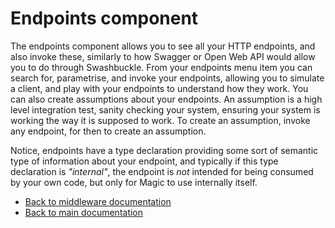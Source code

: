 
# Endpoints component

The endpoints component allows you to see all your HTTP endpoints, and also invoke these, similarly
to how Swagger or Open Web API would allow you to do through Swashbuckle. From your endpoints menu item
you can search for, parametrise, and invoke your endpoints, allowing you to simulate a client,
and play with your endpoints to understand how they work. You can also create assumptions about your
endpoints. An assumption is a high level integration test, sanity checking your system, ensuring your
system is working the way it is supposed to work. To create an assumption, invoke any endpoint, for
then to create an assumption.

Notice, endpoints have a type declaration providing some sort of semantic type of information about
your endpoint, and typically if this type declaration is _"internal"_, the endpoint is _not_
intended for being consumed by your own code, but only for Magic to use internally itself.

* [Back to middleware documentation](/documentation/magic/)
* [Back to main documentation](/documentation/)
